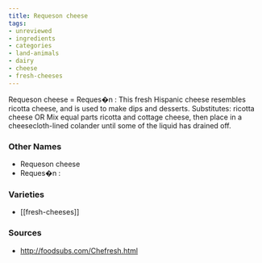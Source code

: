 ```yaml
---
title: Requeson cheese
tags:
- unreviewed
- ingredients
- categories
- land-animals
- dairy
- cheese
- fresh-cheeses
---
```

Requeson cheese = Reques�n : This fresh Hispanic cheese resembles ricotta cheese, and is used to make dips and desserts. Substitutes: ricotta cheese OR Mix equal parts ricotta and cottage cheese, then place in a cheesecloth-lined colander until some of the liquid has drained off.

### Other Names

* Requeson cheese
* Reques�n :

### Varieties

* [[fresh-cheeses]]

### Sources
* http://foodsubs.com/Chefresh.html

